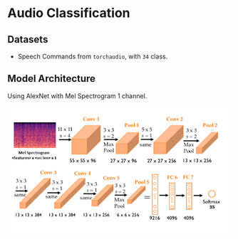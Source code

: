 # Audio Classification

## Datasets
- Speech Commands from `torchaudio`, with `34` class.

## Model Architecture
Using AlexNet with Mel Spectrogram 1 channel.

![alexnet](assets/alexnet.png)

